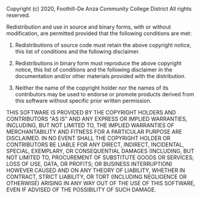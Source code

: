 Copyright (c) 2020, Foothill-De Anza Community College District
All rights reserved.
 
Redistribution and use in source and binary forms, with or without modification,
are permitted provided that the following conditions are met:
 
1. Redistributions of source code must retain the above copyright notice,
this list of conditions and the following disclaimer.
 
2. Redistributions in binary form must reproduce the above copyright notice,
this list of conditions and the following disclaimer in the documentation and/or
other materials provided with the distribution.
 
3. Neither the name of the copyright holder nor the names of its contributors
may be used to endorse or promote products derived from this software without
specific prior written permission.
 
THIS SOFTWARE IS PROVIDED BY THE COPYRIGHT HOLDERS AND CONTRIBUTORS "AS IS" AND
ANY EXPRESS OR IMPLIED WARRANTIES, INCLUDING, BUT NOT LIMITED TO, THE IMPLIED
WARRANTIES OF MERCHANTABILITY AND FITNESS FOR A PARTICULAR PURPOSE ARE DISCLAIMED.
IN NO EVENT SHALL THE COPYRIGHT HOLDER OR CONTRIBUTORS BE LIABLE FOR ANY DIRECT,
INDIRECT, INCIDENTAL, SPECIAL, EXEMPLARY, OR CONSEQUENTIAL DAMAGES (INCLUDING,
BUT NOT LIMITED TO, PROCUREMENT OF SUBSTITUTE GOODS OR SERVICES; LOSS OF USE,
DATA, OR PROFITS; OR BUSINESS INTERRUPTION) HOWEVER CAUSED AND ON ANY THEORY OF
LIABILITY, WHETHER IN CONTRACT, STRICT LIABILITY, OR TORT (INCLUDING NEGLIGENCE
OR OTHERWISE) ARISING IN ANY WAY OUT OF THE USE OF THIS SOFTWARE, EVEN IF
ADVISED OF THE POSSIBILITY OF SUCH DAMAGE.